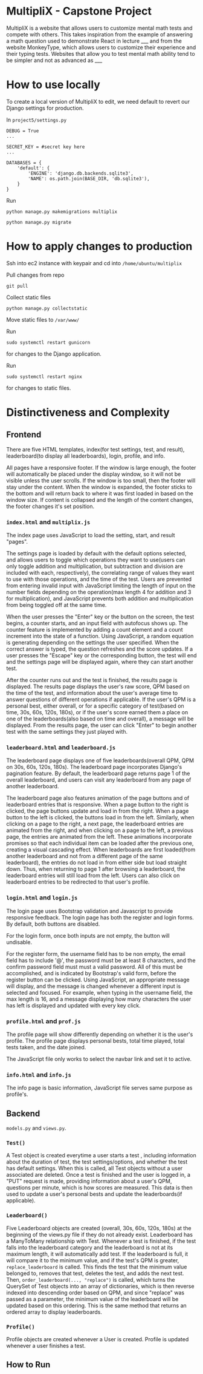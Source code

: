 # MultipliX - Capstone Project
MultipliX is a website that allows users to customize mental math tests and compete with others. This takes inspiration from the example of answering a math question used to demonstrate React in lecture ___ and from the website MonkeyType, which allows users to customize their experience and their typing tests. Websites that allow you to test mental math ability tend to be simpler and not as advanced as ___

# How to use locally
To create a local version of MultipliX to edit, we need default to revert our Django settings for production.

In `project5/settings.py`

```
DEBUG = True
...

SECRET_KEY = #secret key here
...

DATABASES = {
    'default': {
        'ENGINE': 'django.db.backends.sqlite3',
        'NAME': os.path.join(BASE_DIR, 'db.sqlite3'),
    }
}
```

Run 
```
python manage.py makemigrations multiplix

python manage.py migrate 
```

# How to apply changes to production
Ssh into ec2 instance with keypair and cd into `/home/ubuntu/multiplix`

Pull changes from repo
```
git pull
```

Collect static files
```
python manage.py collectstatic
```

Move static files to `/var/www/`

Run 
```
sudo systemctl restart gunicorn
```
for changes to the Django application.

Run 
```
sudo systemctl restart nginx
```
for changes to static files.

# Distinctiveness and Complexity
## Frontend
There are five HTML templates, index(for test settings, test, and result), leaderboard(to display all leaderboards), login, profile, and info.

All pages have a responsive footer. If the window is large enough, the footer will automatically be placed under the display window, so it will not be visible unless the user scrolls. If the window is too small, then the footer will stay under the content. When the window is expanded, the footer sticks to the bottom and will return back to where it was first loaded in based on the window size. If content is collapsed and the length of the content changes, the footer changes it's set position. 

### `index.html` and `multiplix.js`
The index page uses JavaScript to load the setting, start, and result "pages". 

The settings page is loaded by default with the default options selected, and allows users to toggle which operations they want to use(users can only toggle addition and multiplication, but subtraction and division are included with each, respectively), the correlating range of values they want to use with those operations, and the time of the test. Users are prevented from entering invalid input with JavaScript limiting the length of input on the number fields depending on the operation(max length 4 for addition and 3 for multiplication), and JavaScript prevents both addition and multiplication from being toggled off at the same time. 

When the user presses the "Enter" key or the button on the screen, the test begins, a counter starts, and an input field with autofocus shows up. The counter feature is implemented by adding a count element and a count increment into the state of a function. Using JavaScript, a random equation is generating depending on the settings the user specified. When the correct answer is typed, the question refreshes and the score updates. If a user presses the "Escape" key or the corresponding button, the test will end and the settings page will be displayed again, where they can start another test. 

After the counter runs out and the test is finished, the results page is displayed. The results page displays the user's raw score, QPM based on the time of the test, and information about the user's average time to answer questions of different operations if applicable. If the user's QPM is a personal best, either overall, or for a specific category of test(based on time, 30s, 60s, 120s, 180s), or if the user's score earned them a place on one of the leaderboards(also based on time and overall), a message will be displayed. From the results page, the user can click "Enter" to begin another test with the same settings they just played with.

### `leaderboard.html` and `leaderboard.js`
The leaderboard page displays one of five leaderboards(overall QPM, QPM on 30s, 60s, 120s, 180s). The leaderboard page incorporates Django's pagination feature. By default, the leaderboard page returns page 1 of the overall leaderboard, and users can visit any leaderboard from any page of another leaderboard. 

The leaderboard page also features animation of the page buttons and of leaderboard entries that is responsive. When a page button to the right is clicked, the page buttons update and load in from the right. When a page button to the left is clicked, the buttons load in from the left. Similarly, when clicking on a page to the right, a next page, the leaderboard entries are animated from the right, and when clicking on a page to the left, a previous page, the entries are animated from the left. These animations incorporate promises so that each individual item can be loaded after the previous one, creating a visual cascading effect. When leaderboards are first loaded(from another leaderboard and not from a different page of the same leaderboard), the entries do not load in from either side but load straight down. Thus, when returning to page 1 after browsing a leaderboard, the leaderboard entries will still load from the left. Users can also click on leaderboard entries to be redirected to that user's profile.

### `login.html` and `login.js`
The login page uses Bootstrap validation and Javascript to provide responsive feedback. The login page has both the register and login forms. By default, both buttons are disabled. 

For the login form, once both inputs are not empty, the button will undisable. 

For the register form, the username field has to be non empty, the email field has to include '@', the password must be at least 8 characters, and the confirm password field must must a valid password. All of this must be accomplished, and is indicated by Bootstrap's valid form, before the register button can be clicked. Using JavaScript, an appropriate message will display, and the message is changed whenever a different input is selected and focused. For example, when typing in the username field, the max length is 16, and a message displaying how many characters the user has left is displayed and updated with every key click. 

### `profile.html` and `prof.js`
The profile page will show differently depending on whether it is the user's profile. The profile page displays personal bests, total time played, total tests taken, and the date joined. 

The JavaScript file only works to select the navbar link and set it to active.

### `info.html` and `info.js`
The info page is basic information, JavaScript file serves same purpose as profile's. 

## Backend
`models.py` and `views.py`.

### `Test()`
A Test object is created everytime a user starts a test , including information about the duration of test, the test settings/options, and whether the test has default settings. When this is called, all Test objects without a user associated are deleted. Once a test is finished and the user is logged in, a "PUT" request is made, providing information about a user's QPM, questions per minute, which is how scores are measured. This data is then used to update a user's personal bests and update the leaderboards(if applicable).

### `Leaderboard()`
Five Leaderboard objects are created (overall, 30s, 60s, 120s, 180s) at the beginning of the views.py file if they do not already exist. Leaderboard has a ManyToMany relationship with Test. Whenever a test is finished, if the test falls into the leaderboard category and the leaderboard is not at its maximum length, it will automatically add test. If the leaderboard is full, it will compare it to the minimum value, and if the test's QPM is greater, `replace_leaderboard` is called. This finds the test that the minimum value belonged to, removes that test, deletes the test, and adds the next test. Then, `order_leaderboard(..., "replace")` is called, which turns the QuerySet of Test objects into an array of dictionaries, which is then reverse indexed into descending order based on QPM, and since "replace" was passed as a parameter, the minimum value of the leaderboard will be updated based on this ordering. This is the same method that returns an ordered array to display leaderboards.

### `Profile()`
Profile objects are created whenever a User is created. Profile is updated whenever a user finishes a test.

## How to Run
